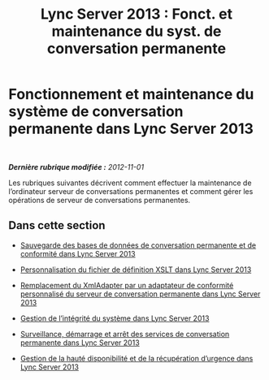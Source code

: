 ﻿---
title: "Lync Server 2013 : Fonct. et maintenance du syst. de conversation permanente"
TOCTitle: Fonctionnement et maintenance du système de conversation permanente
ms:assetid: 84572a6a-3a99-44de-828f-09e2af2d151d
ms:mtpsurl: https://technet.microsoft.com/fr-fr/library/Gg398671(v=OCS.15)
ms:contentKeyID: 49297943
ms.date: 05/20/2016
mtps_version: v=OCS.15
ms.translationtype: HT
---

# Fonctionnement et maintenance du système de conversation permanente dans Lync Server 2013

 

_**Dernière rubrique modifiée :** 2012-11-01_

Les rubriques suivantes décrivent comment effectuer la maintenance de l’ordinateur serveur de conversations permanentes et comment gérer les opérations de serveur de conversations permanentes.

## Dans cette section

  - [Sauvegarde des bases de données de conversation permanente et de conformité dans Lync Server 2013](lync-server-2013-backing-up-the-persistent-chat-database-and-compliance-database.md)

  - [Personnalisation du fichier de définition XSLT dans Lync Server 2013](lync-server-2013-customizing-the-xslt-definition-file.md)

  - [Remplacement du XmlAdapter par un adaptateur de conformité personnalisé du serveur de conversation permanente dans Lync Server 2013](lync-server-2013-replacing-the-xmladapter-with-a-customized-persistent-chat-server-compliance-adapter.md)

  - [Gestion de l’intégrité du système dans Lync Server 2013](lync-server-2013-managing-system-health.md)

  - [Surveillance, démarrage et arrêt des services de conversation permanente dans Lync Server 2013](lync-server-2013-monitoring-starting-and-stopping-the-persistent-chat-services.md)

  - [Gestion de la hauté disponibilité et de la récupération d’urgence dans Lync Server 2013](lync-server-2013-managing-high-availability-and-disaster-recovery.md)

